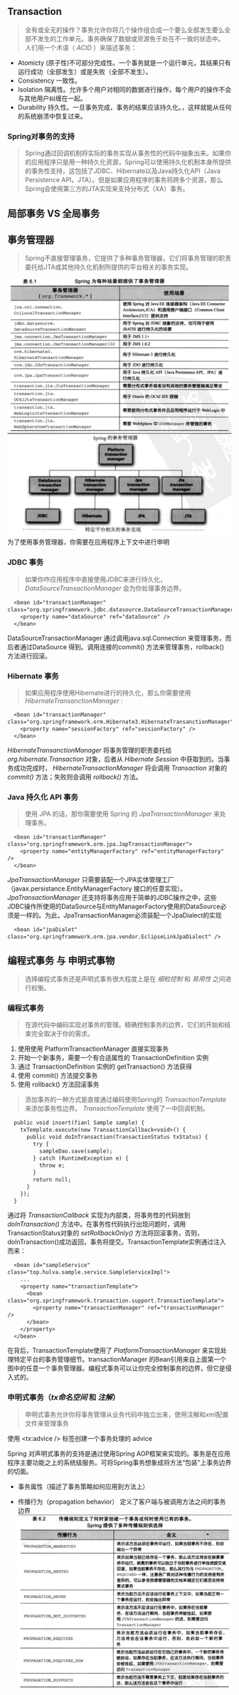 ## Transaction
> 全有或全无的操作？事务允许你将几个操作组合成一个要么全部发生要么全部不发生的工作单元。事务确保了数据或资源免于处在不一致的状态中。
 人们用一个术语（ _ACID_ ）来描述事务：
  * Atomicty (原子性)不可部分完成性。一个事务就是一个运行单元，其结果只有运行成功（全部发生）或是失败（全部不发生）。
  * Consistency 一致性。
  * Isolation 隔离性。允许多个用户对相同的数据进行操作，每个用户的操作不会与其他用户纠缠在一起。
  * Durability 持久性。一旦事务完成，事务的结果应该持久化。，这样就能从任何的系统崩溃中恢复过来。

### Spring对事务的支持
> Spring通过回调机制将实际的事务实现从事务性的代码中抽象出来。如果你的应用程序只是用一种持久化资源，Spring可以使用持久化机制本身所提供的事务性支持，这包括了JDBC、Hibernate以及Java持久化API（Java Persistence API，JTA）。但是如果应用程序的事务将跨多个资源，那么Spring会使用第三方的JTA实现来支持分布式（XA）事务。

## 局部事务 VS 全局事务


## 事务管理器
> Spring不直接管理事务，它提供了多种事务管理器，它们将事务管理的职责委托给JTA或其他持久化机制所提供的平台相关的事务实现。

![](../img/事务管理器.png)
![](../img/事务实现.png)
为了使用事务管理器，你需要在应用程序上下文中进行申明

### JDBC 事务
> 如果你咋应用程序中直接使用JDBC来进行持久化，_DataSourceTransactionManager_ 会为你处理事务边界。
```
  <bean id="transactionManager" class="org.springframework.jdbc.datasource.DataSourceTransactionManager">
    <property name="dataSource" ref="dataSource" />
  </bean>
```
DataSourceTransactionManager 通过调用java.sql.Connection 来管理事务，而后者通过DataSource 得到。调用连接的commit() 方法来管理事务，rollback() 方法进行回滚。

### Hibernate 事务
> 如果应用程序使用Hibernate进行的持久化，那么你需要使用 _HibernateTransanctionManager_ :
```
  <bean id="transactionManager" class="org.springframework.orm.Hibernate3.HibernateTransanctionManager">
    <property name="sessionFactory" ref="sessionFactory" />
  </bean>
```
_HibernateTransanctionManager_ 将事务管理的职责委托给 _org.hibernate.Transaction_ 对象，后者从 _Hibernate Session_ 中获取到的。当事务成功完成时， _HibernateTransactionManager_ 将会调用 _Transaction_ 对象的 _commit()_ 方法；失败则会调用 _rollback()_ 方法。

### Java 持久化 API 事务
> 使用 JPA 的话，那你需要使用 Spring 的 _JpaTransactionManager_ 来处理事务。
```
  <bean id="transactionManager" class="org.springframework.orm.jpa.JapTransactionManager">
    <property name="entityManagerFactory" ref="entityManagerFactory" />
  </bean>
```
_JpaTransactionManager_ 只需要装配一个JPA实体管理工厂（javax.persistance.EntityManagerFactory 接口的任意实现）。_JpaTransactionManager_ 还支持将事务应用于简单的JDBC操作之中，这些JDBC操作所使用的DataSource与EntityManagerFactory使用的DataSource必须是一样的。为此，JpaTransactionManager必须装配一个JpaDialect的实现
```
  <bean id="jpaDialet" class="org.springframework.orm.jpa.vendor.EclipseLinkJpaDialect" />
```

## 编程式事务 与 申明式事物
> 选择编程式事务还是声明式事务很大程度上是在 _细粒控制_ 和 _易用性_ 之间进行权衡。

### 编程式事务
> 在源代码中编码实现对事务的管理。精确控制事务的边界，它们的开始和结束完全取决于你的需求。

1. 使用使用  PlatformTransactionManager 直接实现事务
2. 开始一个新事务，需要一个有合适属性的 TransactionDefinition 实例
3. 通过 TransactionDefinition 实例的 getTransaction() 方法获得
4. 使用 commit() 方法提交事务
5. 使用 rollback() 方法回滚事务

> 添加事务的一种方式是直接通过编码使用Spring的 _TransactionTemplate_ 来添加事务性边界。 _TransactionTemplate_ 使用了一中回调机制。
```
  public void insert(fianl Sample sample) {
    txTemplate.execute(new TransactionCallback<void>() {
      public void doInTransaction(TransactionStatus txStatus) {
        try {
          sampleDao.save(sample);
        } catch (RuntimeException e) {
          throw e;
        }
        return null;
      }
    });
  }
```
通过将 _TransactionCallback_ 实现为内部类，将事务性的代码放到 _doInTransaction()_ 方法中。在事务性代码执行出现问题时，调用TransactionStatus对象的 _setRollbackOnly()_ 方法将回滚事务，否则，doInTransaction()成功返回，事务将提交。TransactionTemplate实例通过注入而来：
```
  <bean id="sampleService" class="top.hulva.sample.service.SampleServiceImpl">
    ...
    <property name="transactionTemplate">
      <bean class="org.springframework.transaction.support.TransactionTemplate">
        <property name="transactionManager" ref="transactionManager" />
      </bean>
    </property>
  </bean>
```
在背后，TransactionTemplate使用了 _PlatformTransactionManager_ 来实现处理特定平台的事务管理细节。transactionManager 的Bean引用来自上面第一个图中的任意一个事务管理器。编程式事务可以让你完全控制事务的边界，但它是侵入式的。

### 申明式事务（_tx命名空间_ 和 _注解_）
> 申明式事务允许你将事务管理从业务代码中独立出来，使用注解和xml配置文件来管理事务

使用 <tx:advice /> 标签创建一个事务处理的 advice

Spring 对声明式事务的支持是通过使用Spring AOP框架来实现的。事务是在应用程序主要功能之上的系统级服务。可将Spring事务想象成将方法“包装”上事务边界的切面。

 - 事务属性（描述了事务策略如何应用到方法上）
 * 传播行为（propagation behavior） 定义了客户端与被调用方法之间的事务边界
 ![](../img/propagation-behavior.png)
